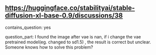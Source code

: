 ## https://huggingface.co/stabilityai/stable-diffusion-xl-base-0.9/discussions/38

contains_question: yes

question_part: I found the image after vae is nan, if i change the vae pretrained model(eg. changed to sd1.5) , the result is correct but unclear. Someone knows how to solve this problem?